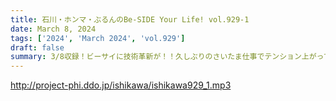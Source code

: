 ```yaml
---
title: 石川・ホンマ・ぶるんのBe-SIDE Your Life! vol.929-1
date: March 8, 2024
tags: ['2024', 'March 2024', 'vol.929']
draft: false
summary: 3/8収録！ビーサイに技術革新が！！久しぶりのさいたま仕事でテンション上がっています！
---
```


http://project-phi.ddo.jp/ishikawa/ishikawa929_1.mp3